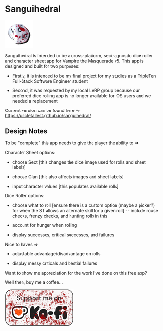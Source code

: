 # Sanguihedral

<img title="sanguihedral" src="./public/sanguihedral.png" alt="bloody ten-sided die" width="91" data-align="center">

Sanguihedral is intended to be a cross-platform, sect-agnostic dice roller and character sheet app for Vampire the Masquerade v5. This app is designed and built for two purposes:

- Firstly, it is intended to be my final project for my studies as a TripleTen Full-Stack Software Engineer student

- Second, it was requested by my local LARP group because our preferred dice rolling app is no longer available for iOS users and we needed a replacement

Current version can be found here => <https://uncletallest.github.io/sanguihedral/>

## Design Notes

To be "complete" this app needs to give the player the ability to =>

Character Sheet options:

- choose Sect [this changes the dice image used for rolls and sheet labels]

- choose Clan [this also affects images and sheet labels]

- input character values [this populates available rolls]

Dice Roller options:

- choose what to roll [ensure there is a custom option (maybe a picker?) for when the ST allows an alternate skill for a given roll] -- include rouse checks, frenzy checks, and hunting rolls in this

- account for hunger when rolling

- display successes, critical successes, and failures

Nice to haves =>

- adjustable advantage/disadvantage on rolls

- display messy criticals and bestial failures

Want to show me appreciation for the work I've done on this free app?

Well then, buy me a coffee...

<a href='https://ko-fi.com/C0C3BK9W7' target='_blank'><img height='36' style='border:0px;height:120px;' src='./public/kofi_badge_sanguihedral.png' border='0' alt='Buy Me a Coffee at ko-fi.com' /></a>
